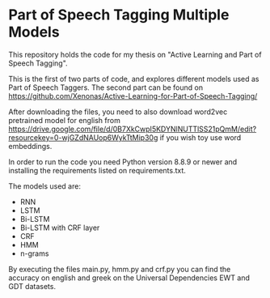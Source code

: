 # Part of Speech Tagging Multiple Models
This repository holds the code for my thesis on "Active Learning and Part of Speech Tagging". 

This is the first of two parts of code, and explores different models used as Part of Speech Taggers. The second part can be found on https://github.com/Xenonas/Active-Learning-for-Part-of-Speech-Tagging/

After downloading the files, you need to also download word2vec pretrained model for english from https://drive.google.com/file/d/0B7XkCwpI5KDYNlNUTTlSS21pQmM/edit?resourcekey=0-wjGZdNAUop6WykTtMip30g if you wish toy use word embeddings.

In order to run the code you need Python version 8.8.9 or newer and installing the requirements listed on requirements.txt.

The models used are: 
  - RNN
  - LSTM
  - Bi-LSTM
  - Bi-LSTM with CRF layer
  - CRF
  - HMM
  - n-grams
  
  By executing the files main.py, hmm.py and crf.py you can find the accuracy on english and greek on the Universal Dependencies EWT and GDT datasets.

